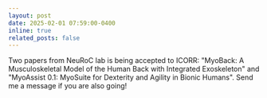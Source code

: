 ```yaml
---
layout: post
date: 2025-02-01 07:59:00-0400
inline: true
related_posts: false
---
```


Two papers from NeuRoC lab is being accepted to ICORR: "MyoBack: A Musculoskeletal Model of the Human Back with Integrated Exoskeleton" and "MyoAssist 0.1: MyoSuite for Dexterity and Agility in Bionic Humans". Send me a message if you are also going!
